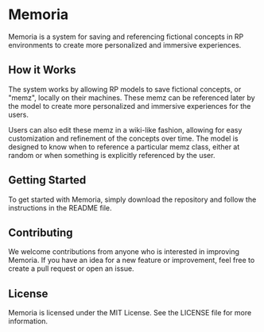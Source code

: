 # Memoria

Memoria is a system for saving and referencing fictional concepts in RP environments to create more personalized and immersive experiences.

## How it Works

The system works by allowing RP models to save fictional concepts, or "memz", locally on their machines. These memz can be referenced later by the model to create more personalized and immersive experiences for the users.

Users can also edit these memz in a wiki-like fashion, allowing for easy customization and refinement of the concepts over time. The model is designed to know when to reference a particular memz class, either at random or when something is explicitly referenced by the user.

## Getting Started

To get started with Memoria, simply download the repository and follow the instructions in the README file. 

## Contributing

We welcome contributions from anyone who is interested in improving Memoria. If you have an idea for a new feature or improvement, feel free to create a pull request or open an issue. 

## License

Memoria is licensed under the MIT License. See the LICENSE file for more information.
